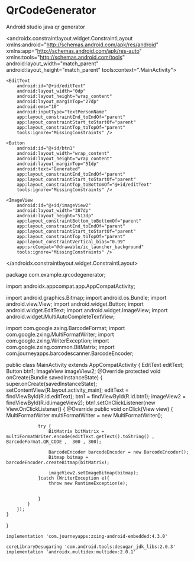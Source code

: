 # QrCodeGenerator
Android studio java qr generator



<?xml version="1.0" encoding="utf-8"?>
<androidx.constraintlayout.widget.ConstraintLayout xmlns:android="http://schemas.android.com/apk/res/android"
    xmlns:app="http://schemas.android.com/apk/res-auto"
    xmlns:tools="http://schemas.android.com/tools"
    android:layout_width="match_parent"
    android:layout_height="match_parent"
    tools:context=".MainActivity">

    <EditText
        android:id="@+id/editText"
        android:layout_width="0dp"
        android:layout_height="wrap_content"
        android:layout_marginTop="27dp"
        android:ems="10"
        android:inputType="textPersonName"
        app:layout_constraintEnd_toEndOf="parent"
        app:layout_constraintStart_toStartOf="parent"
        app:layout_constraintTop_toTopOf="parent"
        tools:ignore="MissingConstraints" />

    <Button
        android:id="@+id/btn1"
        android:layout_width="wrap_content"
        android:layout_height="wrap_content"
        android:layout_marginTop="51dp"
        android:text="Generated"
        app:layout_constraintEnd_toEndOf="parent"
        app:layout_constraintStart_toStartOf="parent"
        app:layout_constraintTop_toBottomOf="@+id/editText"
        tools:ignore="MissingConstraints" />

    <ImageView
        android:id="@+id/imageView2"
        android:layout_width="387dp"
        android:layout_height="513dp"
        app:layout_constraintBottom_toBottomOf="parent"
        app:layout_constraintEnd_toEndOf="parent"
        app:layout_constraintStart_toStartOf="parent"
        app:layout_constraintTop_toTopOf="parent"
        app:layout_constraintVertical_bias="0.99"
        app:srcCompat="@drawable/ic_launcher_background"
        tools:ignore="MissingConstraints" />

</androidx.constraintlayout.widget.ConstraintLayout>









package com.example.qrcodegenerator;

import androidx.appcompat.app.AppCompatActivity;

import android.graphics.Bitmap;
import android.os.Bundle;
import android.view.View;
import android.widget.Button;
import android.widget.EditText;
import android.widget.ImageView;
import android.widget.MultiAutoCompleteTextView;

import com.google.zxing.BarcodeFormat;
import com.google.zxing.MultiFormatWriter;
import com.google.zxing.WriterException;
import com.google.zxing.common.BitMatrix;
import com.journeyapps.barcodescanner.BarcodeEncoder;

public class MainActivity extends AppCompatActivity {
EditText editText;
Button btn1;
ImageView imageView2;
    @Override
    protected void onCreate(Bundle savedInstanceState) {
        super.onCreate(savedInstanceState);
        setContentView(R.layout.activity_main);
        editText = findViewById(R.id.editText);
        btn1 = findViewById(R.id.btn1);
        imageView2 = findViewById(R.id.imageView2);
        btn1.setOnClickListener(new View.OnClickListener() {
            @Override
            public void onClick(View view) {
                MultiFormatWriter multiFormatWriter = new MultiFormatWriter();

                try {
                    BitMatrix bitMatrix = multiFormatWriter.encode(editText.getText().toString() , BarcodeFormat.QR_CODE ,  300 , 300);

                    BarcodeEncoder barcodeEncoder = new BarcodeEncoder();
                    Bitmap bitmap = barcodeEncoder.createBitmap(bitMatrix);

                    imageView2.setImageBitmap(bitmap);
                }catch (WriterException e){
                    throw new RuntimeException(e);


                }
            }
        });
    }
}



    implementation 'com.journeyapps:zxing-android-embedded:4.3.0'

    coreLibraryDesugaring 'com.android.tools:desugar_jdk_libs:2.0.3'
    implementation 'androidx.multidex:multidex:2.0.1'
